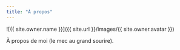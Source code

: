 ```yaml
---
title: "À propos"
---
```


![{{ site.owner.name }}]({{ site.url }}/images/{{ site.owner.avatar }})

À propos de moi (le mec au grand sourire).
